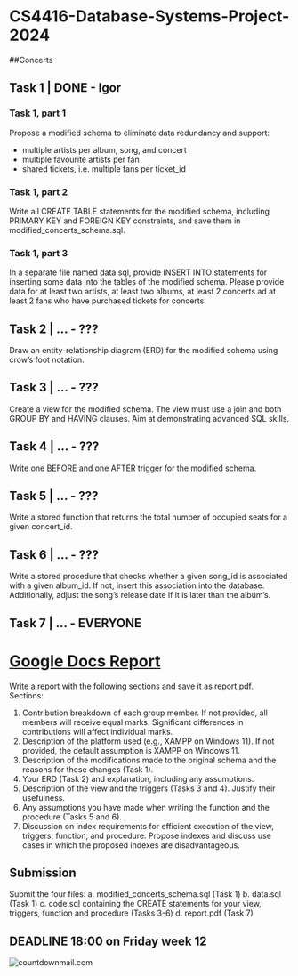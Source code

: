# CS4416-Database-Systems-Project-2024
##Concerts

## Task 1 | DONE - Igor
### Task 1, part 1
Propose a modified schema to eliminate data redundancy and support: 
- multiple artists per album, song, and concert 
- multiple favourite artists per fan 
- shared tickets, i.e. multiple fans per ticket_id
### Task 1, part 2
Write all CREATE TABLE statements for the modified schema, including PRIMARY KEY and 
FOREIGN KEY constraints, and save them in modified_concerts_schema.sql.
### Task 1, part 3
In a separate file named data.sql, provide INSERT INTO statements for inserting some data into 
the tables of the modified schema. Please provide data for at least two artists, at least two 
albums, at least 2 concerts ad at least 2 fans who have purchased tickets for concerts.


## Task 2 | ... - ???
Draw an entity-relationship diagram (ERD) for the modified schema using crow’s foot notation.

## Task 3 | ... - ???
Create a view for the modified schema. The view must use a join and both GROUP BY and 
HAVING clauses. Aim at demonstrating advanced SQL skills. 

## Task 4 | ... - ???
Write one BEFORE and one AFTER trigger for the modified schema.

## Task 5 | ... - ???
Write a stored function that returns the total number of occupied seats for a given concert_id. 

## Task 6 | ... - ???
Write a stored procedure that checks whether a given song_id is associated with a given 
album_id. If not, insert this association into the database. Additionally, adjust the song’s release 
date if it is later than the album’s.

## Task 7 | ... - EVERYONE
#  [Google Docs Report]([https://pages.github.com/](https://docs.google.com/document/d/1QgfWoZlhya0yBCpckxbMk_S3UjvtNyetlc9o-hZ9ANs/edit?usp=sharing))
Write a report with the following sections and save it as report.pdf.  
Sections: 
1. Contribution breakdown of each group member. If not provided, all members will 
receive equal marks. Significant differences in contributions will affect individual 
marks.  
2. Description of the platform used (e.g., XAMPP on Windows 11). If not provided, the 
default assumption is XAMPP on Windows 11. 
3. Description of the modifications made to the original schema and the reasons for 
these changes (Task 1). 
4. Your ERD (Task 2) and explanation, including any assumptions. 
5. Description of the view and the triggers (Tasks 3 and 4). Justify their usefulness. 
6. Any assumptions you have made when writing the function and the procedure 
(Tasks 5 and 6). 
7. Discussion on index requirements for efficient execution of the view, triggers, 
function, and procedure. Propose indexes and discuss use cases in which the 
proposed indexes are disadvantageous.

## Submission 
Submit the four files: 
a. modified_concerts_schema.sql (Task 1) 
b. data.sql (Task 1) 
c. code.sql containing the CREATE statements for your view, triggers, function and procedure 
(Tasks 3-6) 
d. report.pdf (Task 7) 

 ## DEADLINE 18:00 on Friday week 12
<img src="https://i.countdownmail.com/3p1e6t.gif" border="0" alt="countdownmail.com"/>
